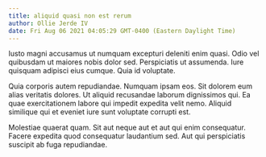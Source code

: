 ```yaml
---
title: aliquid quasi non est rerum
author: Ollie Jerde IV
date: Fri Aug 06 2021 04:05:29 GMT-0400 (Eastern Daylight Time)
---
```

Iusto magni accusamus ut numquam excepturi deleniti enim quasi. Odio vel quibusdam ut maiores nobis dolor sed. Perspiciatis ut assumenda. Iure quisquam adipisci eius cumque. Quia id voluptate.

 Quia corporis autem repudiandae. Numquam ipsam eos. Sit dolorem eum alias veritatis dolores. Ut aliquid recusandae laborum dignissimos qui. Ea quae exercitationem labore qui impedit expedita velit nemo. Aliquid similique qui et eveniet iure sunt voluptate corrupti est.

 Molestiae quaerat quam. Sit aut neque aut et aut qui enim consequatur. Facere expedita quod consequatur laudantium sed. Aut qui perspiciatis suscipit ab fuga repudiandae.